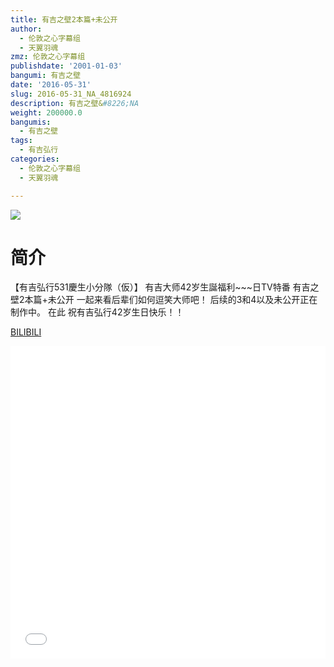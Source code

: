 ```yaml
---
title: 有吉之壁2本篇+未公开
author:
  - 伦敦之心字幕组
  - 天翼羽魂
zmz: 伦敦之心字幕组
publishdate: '2001-01-03'
bangumi: 有吉之壁
date: '2016-05-31'
slug: 2016-05-31_NA_4816924
description: 有吉之壁&#8226;NA
weight: 200000.0
bangumis:
  - 有吉之壁
tags:
  - 有吉弘行
categories:
  - 伦敦之心字幕组
  - 天翼羽魂

---
```

![](https://i.imgur.com/THJt1JT.png)
# 简介  
【有吉弘行531慶生小分隊（仮）】 有吉大师42岁生誕福利~~~日TV特番 有吉之壁2本篇+未公开
一起来看后辈们如何逗笑大师吧！
后续的3和4以及未公开正在制作中。
在此 祝有吉弘行42岁生日快乐！！

  [BILIBILI](https://www.bilibili.com/video/av4816924/)

<div class="vcontainer">  <iframe class='video' src="//www.bilibili.com/blackboard/player.html?aid=4816924" width="100%" height="500" frameborder="0" allowfullscreen="allowfullscreen"></iframe></div>
